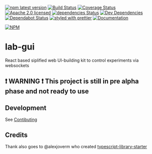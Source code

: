 [![npm latest version](https://img.shields.io/npm/v/lab-gui.svg)](https://www.npmjs.com/package/lab-gui)
[![Build Status](https://travis-ci.org/MicroControlLab/lab-gui.svg?branch=master)](https://travis-ci.org/MicroControlLab/lab-gui)
[![Coverage Status](https://coveralls.io/repos/github/MicroControlLab/lab-gui/badge.svg?branch=master)](https://coveralls.io/github/MicroControlLab/lab-gui?branch=master)
[![Apache 2.0 licensed](https://img.shields.io/hexpm/l/plug.svg)](https://raw.githubusercontent.com/MicroControlLab/lab-gui/master/LICENSE)
[![dependencies Status](https://david-dm.org/MicroControlLab/lab-gui/status.svg)](https://david-dm.org/MicroControlLab/lab-gui)
[![Dev Dependencies](https://david-dm.org/MicroControlLab/lab-gui/dev-status.svg)](https://david-dm.org/MicroControlLab/lab-gui?type=dev)
[![Dependabot Status](https://api.dependabot.com/badges/status?host=github&repo=MicroControlLab/lab-gui)](https://dependabot.com)
[![styled with prettier](https://img.shields.io/badge/styled_with-prettier-ff69b4.svg)](https://github.com/prettier/prettier)
[![Documentation](https://img.shields.io/badge/docs-gh--pages-brightgreen.svg)](https://microcontrollab.github.io/lab-gui/index.html)

[![NPM](https://nodei.co/npm/lab-gui.png)](https://npmjs.org/package/lab-gui)

# lab-gui

React based siplified web UI-building kit to control experiments via websockets

## :exclamation: WARNING :exclamation: This project is still in pre alpha phase and not ready to use

## Development

See [Contibuting](https://github.com/MicroControlLab/lab-gui/blob/master/CONTRIBUTING.md)

## Credits

Thank also goes to @alexjoverm who created [typescript-library-starter](https://github.com/alexjoverm/typescript-library-starter)
